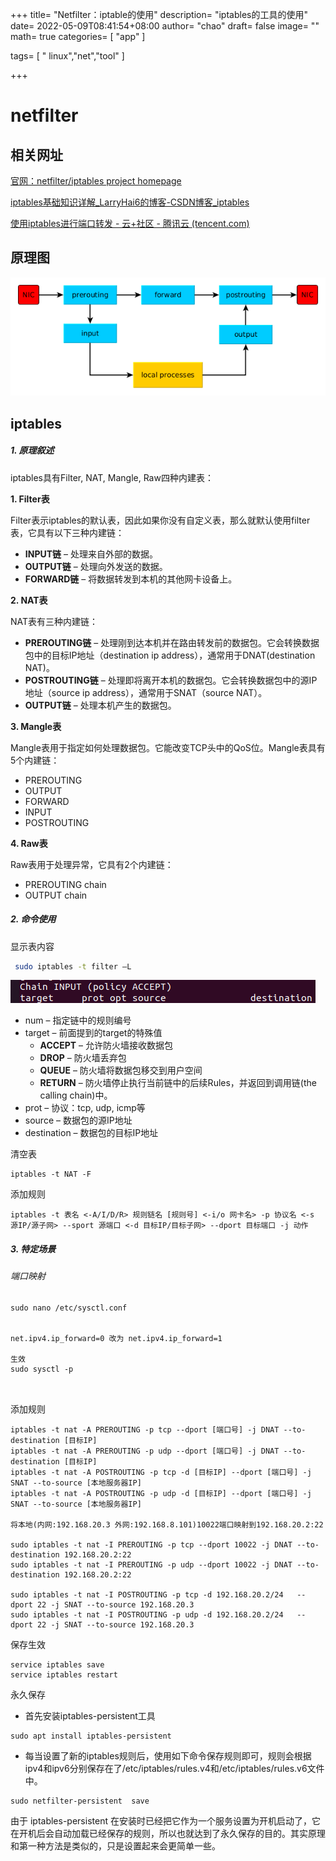 +++
title= "Netfilter：iptable的使用"
description= "iptables的工具的使用"
date= 2022-05-09T08:41:54+08:00
author= "chao"
draft= false
image= "" 
math= true
categories= [
    "app"
]

tags=  [
    " linux","net","tool"
]

+++

# netfilter

## 相关网址

[官网：netfilter/iptables project homepage](https://www.netfilter.org/?msclkid=0db22671cf3111ec9ba387055fbccddc)

[ iptables基础知识详解_LarryHai6的博客-CSDN博客_iptables](https://blog.csdn.net/u011537073/article/details/82685586?ops_request_misc=%7B%22request%5Fid%22%3A%22165205748016782246468350%22%2C%22scm%22%3A%2220140713.130102334..%22%7D&request_id=165205748016782246468350&biz_id=0&utm_medium=distribute.pc_search_result.none-task-blog-2~all~sobaiduend~default-2-82685586-null-null.142^v9^pc_search_result_control_group,157^v4^new_style&utm_term=iptables&spm=1018.2226.3001.4187)

[使用iptables进行端口转发 - 云+社区 - 腾讯云 (tencent.com)](https://cloud.tencent.com/developer/article/1852188?msclkid=41295a1ecf3511eca9683df4a822fe74)

## 原理图



![查看源图像](images/R.ddaf10e619e977adf1cb2e7b06a34d77)

## iptables

##### 1. 原理叙述

iptables具有Filter, NAT, Mangle, Raw四种内建表：

**1. Filter表**

Filter表示iptables的默认表，因此如果你没有自定义表，那么就默认使用filter表，它具有以下三种内建链：

- **INPUT链** – 处理来自外部的数据。
- **OUTPUT链** – 处理向外发送的数据。
- **FORWARD链** – 将数据转发到本机的其他网卡设备上。

**2. NAT表**

NAT表有三种内建链：

- **PREROUTING链** – 处理刚到达本机并在路由转发前的数据包。它会转换数据包中的目标IP地址（destination ip address），通常用于DNAT(destination NAT)。
- **POSTROUTING链** – 处理即将离开本机的数据包。它会转换数据包中的源IP地址（source ip address），通常用于SNAT（source NAT）。
- **OUTPUT链** – 处理本机产生的数据包。

**3. Mangle表**

Mangle表用于指定如何处理数据包。它能改变TCP头中的QoS位。Mangle表具有5个内建链：

- PREROUTING
- OUTPUT
- FORWARD
- INPUT
- POSTROUTING

**4. Raw表**

Raw表用于处理异常，它具有2个内建链：

- PREROUTING chain
- OUTPUT chain

##### 2. 命令使用

显示表内容

~~~sh
 sudo iptables -t filter –L  
~~~

![image-20220509090152174](images/image-20220509090152174.png)

- num – 指定链中的规则编号
- target – 前面提到的target的特殊值
  - **ACCEPT** – 允许防火墙接收数据包
  - **DROP** – 防火墙丢弃包
  - **QUEUE** – 防火墙将数据包移交到用户空间
  - **RETURN** – 防火墙停止执行当前链中的后续Rules，并返回到调用链(the calling chain)中。
- prot – 协议：tcp, udp, icmp等
- source – 数据包的源IP地址
- destination – 数据包的目标IP地址



清空表

~~~shell
iptables -t NAT -F
~~~

添加规则

~~~shell
iptables -t 表名 <-A/I/D/R> 规则链名 [规则号] <-i/o 网卡名> -p 协议名 <-s 源IP/源子网> --sport 源端口 <-d 目标IP/目标子网> --dport 目标端口 -j 动作
~~~

##### 3.  特定场景

###### 端口映射

~~~shell
sudo nano /etc/sysctl.conf


net.ipv4.ip_forward=0 改为 net.ipv4.ip_forward=1

生效
sudo sysctl -p



~~~

添加规则

~~~shell
iptables -t nat -A PREROUTING -p tcp --dport [端口号] -j DNAT --to-destination [目标IP]
iptables -t nat -A PREROUTING -p udp --dport [端口号] -j DNAT --to-destination [目标IP]
iptables -t nat -A POSTROUTING -p tcp -d [目标IP] --dport [端口号] -j SNAT --to-source [本地服务器IP]
iptables -t nat -A POSTROUTING -p udp -d [目标IP] --dport [端口号] -j SNAT --to-source [本地服务器IP]

将本地(内网:192.168.20.3 外网:192.168.8.101)10022端口映射到192.168.20.2:22

sudo iptables -t nat -I PREROUTING -p tcp --dport 10022 -j DNAT --to-destination 192.168.20.2:22
sudo iptables -t nat -I PREROUTING -p udp --dport 10022 -j DNAT --to-destination 192.168.20.2:22

sudo iptables -t nat -I POSTROUTING -p tcp -d 192.168.20.2/24   --dport 22 -j SNAT --to-source 192.168.20.3
sudo iptables -t nat -I POSTROUTING -p udp -d 192.168.20.2/24   --dport 22 -j SNAT --to-source 192.168.20.3

~~~

保存生效

~~~shell
service iptables save
service iptables restart
~~~

永久保存

- 首先安装iptables-persistent工具

```none
sudo apt install iptables-persistent
```

- 每当设置了新的iptables规则后，使用如下命令保存规则即可，规则会根据ipv4和ipv6分别保存在了/etc/iptables/rules.v4和/etc/iptables/rules.v6文件中。

```none
sudo netfilter-persistent  save
```

由于 ipt­a­bles-per­sis­tent 在安装时已经把它作为一个服务设置为开机启动了，它在开机后会自动加载已经保存的规则，所以也就达到了永久保存的目的。其实原理和第一种方法是类似的，只是设置起来会更简单一些。

